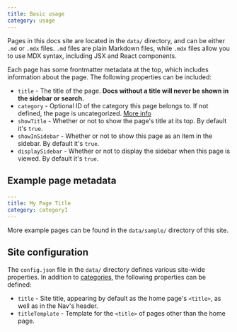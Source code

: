 ```yaml
---
title: Basic usage
category: usage
---
```


Pages in this docs site are located in the `data/` directory, and can be either `.md` or `.mdx` files. `.md` files are plain Markdown files, while `.mdx` files allow you to use MDX syntax, including JSX and React components.

Each page has some frontmatter metadata at the top, which includes information about the page. The following properties can be included:

- `title` - The title of the page. **Docs without a title will never be shown in the sidebar or search.**
- `category` - Optional ID of the category this page belongs to. If not defined, the page is uncategorized. [More info](/docs/categories)
- `showTitle` - Whether or not to show the page's title at its top. By default it's `true`.
- `showInSidebar` - Whether or not to show this page as an item in the sidebar. By default it's `true`.
- `displaySidebar` - Whether or not to display the sidebar when this page is viewed. By default it's `true`.

## Example page metadata

```yaml
---
title: My Page Title
category: category1
---
```

More example pages can be found in the `data/sample/` directory of this site.

## Site configuration

The `config.json` file in the `data/` directory defines various site-wide properties. In addition to [categories](/docs/categories), the following properties can be defined:

- `title` - Site title, appearing by default as the home page's `<title>`, as well as in the Nav's header.
- `titleTemplate` - Template for the `<title>` of pages other than the home page.
